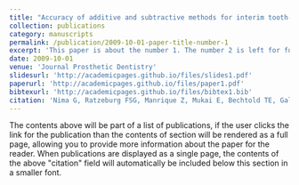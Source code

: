 ```yaml
---
title: "Accuracy of additive and subtractive methods for interim tooth-supported restorations: An in vitro comparison of occlusal, axial, and intaglio surfaces"
collection: publications
category: manuscripts
permalink: /publication/2009-10-01-paper-title-number-1
excerpt: 'This paper is about the number 1. The number 2 is left for future work.'
date: 2009-10-01
venue: 'Journal Prosthetic Dentistry'
slidesurl: 'http://academicpages.github.io/files/slides1.pdf'
paperurl: 'http://academicpages.github.io/files/paper1.pdf'
bibtexurl: 'http://academicpages.github.io/files/bibtex1.bib'
citation: 'Nima G, Ratzeburg FSG, Manrique Z, Mukai E, Bechtold TE, Gallardo YNR. Accuracy of additive and subtractive methods for interim tooth-supported restorations: An in vitro comparison of occlusal, axial, and intaglio surfaces. J Prosthet Dent. 2025 Aug;134(2):408.e1-408.e8. doi: 10.1016/j.prosdent.2025.04.006. Epub 2025 Apr 24. PMID: 40274499.'
---
```

The contents above will be part of a list of publications, if the user clicks the link for the publication than the contents of section will be rendered as a full page, allowing you to provide more information about the paper for the reader. When publications are displayed as a single page, the contents of the above "citation" field will automatically be included below this section in a smaller font.
